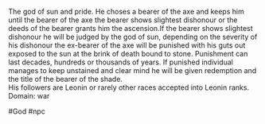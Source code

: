 The god of sun and pride. He choses a bearer of the axe and keeps him until the bearer of the axe the bearer shows slightest dishonour or the deeds of the bearer grants him the ascension.If the bearer shows slightest dishonour he will be judged by the god of sun, depending on the severity of his dishonour the ex-bearer of the axe will be punished with his guts out exposed to the sun at the brink of death bound to stone. Punishment can last decades, hundreds or thousands of years. If punished individual manages to keep unstained and clear mind he will be given redemption and the title of the bearer of the shade.  
His followers are Leonin or rarely other races accepted into Leonin ranks.  
Domain: war

#God #npc 
